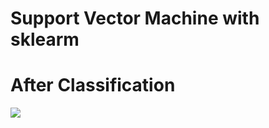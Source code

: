 # Support Vector Machine with sklearm






# After Classification
![](https://github.com/MohammadMahdiOmid/Virtual-Irrigation/blob/master/Machine_learning/supervised%20learning/Support%20Vector%20Machine/images/svm.png)
